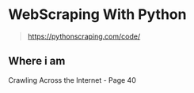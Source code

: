 # WebScraping With Python

> https://pythonscraping.com/code/


## Where i am

Crawling Across the Internet - Page 40